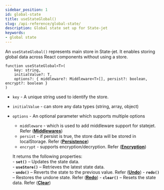 ```yaml
---
sidebar_position: 1
id: global-state
title: useStateGlobal()
slug: /api-reference/global-state/
description: Global state set up for State-jet
keywords:
- global state
---
```


An `useStateGlobal()` represents main store in State-jet. It enables storing global data across React components without using a store.

```tsx
function useStateGlobal<T>(
    key: string,
    initialValue?: T,
    options?: { middleware?: Middleware<T>[], persist?: boolean, encrypt?: boolean }
) 
```

- `key` - A unique string used to identify the store.

- `initialValue` - can store any data types (string, array, object)

- `options` - An optional parameter which supports multiple options
   * `middleware` - which is used to add middleware support for statejet. Refer (**[Middlewares](/docs/api-reference/middlewares)**)
   * `persist` - if persist is true, the store data will be stored in localStorage. Refer (**[Persistence](/docs/api-reference/persistence)**)
   * `encrypt` - supports encryption/decryption. Refer (**[Encryption](/docs/api-reference/encryption)**)

    It returns the following properties:  
        - **`set()`** – Updates the state data.  
        - **`useStore()`** – Retrieves the latest state data.  
        - **`undo()`** – Reverts the state to the previous value. Refer (**[Undo](/docs/api-reference/redo-undo)**)
        - **`redo()`** – Restores the undone state. Refer (**[Redo](/docs/api-reference/redo-undo)**)
        - **`clear()`** – Resets the state data. Refer (**[Clear](/docs/api-reference/redo-undo)**)